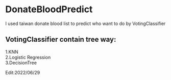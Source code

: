 # DonateBloodPredict
I used taiwan donate blood list to predict who want to do by VotingClassifier

## VotingClassifier contain tree way:  
1.KNN  
2.Logistic Regression  
3.DecisionTree  
  
  
Edit:2022/06/29
